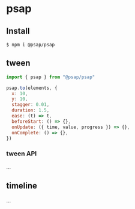 # psap

## Install

```shell
$ npm i @psap/psap
```

## tween

```js
import { psap } from "@psap/psap"

psap.to(elements, {
  x: 10,
  y: 10,
  stagger: 0.01,
  duration: 1.5,
  ease: (t) => t,
  beforeStart: () => {},
  onUpdate: ({ time, value, progress }) => {},
  onComplete: () => {},
})
```

### tween API

...

## timeline

...
